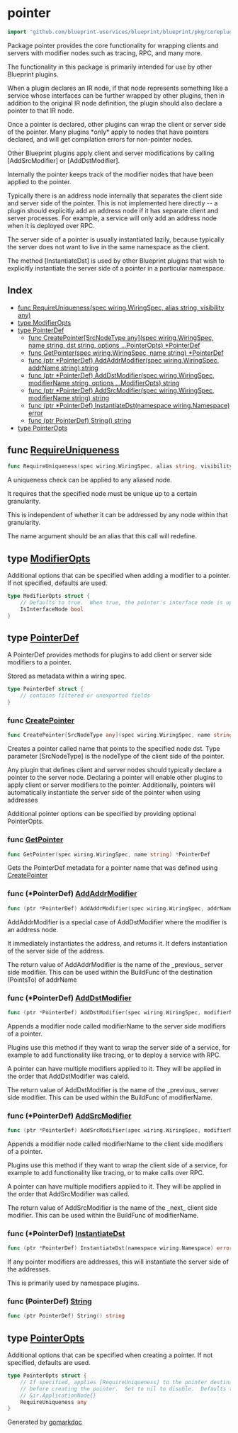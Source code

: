<!-- Code generated by gomarkdoc. DO NOT EDIT -->

# pointer

```go
import "github.com/blueprint-uservices/blueprint/blueprint/pkg/coreplugins/pointer"
```

Package pointer provides the core functionality for wrapping clients and servers with modifier nodes such as tracing, RPC, and many more.

The functionality in this package is primarily intended for use by other Blueprint plugins.

When a plugin declares an IR node, if that node represents something like a service whose interfaces can be further wrapped by other plugins, then in addition to the original IR node definition, the plugin should also declare a pointer to that IR node.

Once a pointer is declared, other plugins can wrap the client or server side of the pointer. Many plugins \*only\* apply to nodes that have pointers declared, and will get compilation errors for non\-pointer nodes.

Other Blueprint plugins apply client and server modifications by calling \[AddSrcModifier\] or \[AddDstModifier\].

Internally the pointer keeps track of the modifier nodes that have been applied to the pointer.

Typically there is an address node internally that separates the client side and server side of the pointer. This is not implemented here directly \-\- a plugin should explicitly add an address node if it has separate client and server processes. For example, a service will only add an address node when it is deployed over RPC.

The server side of a pointer is usually instantiated lazily, because typically the server does not want to live in the same namespace as the client.

The method \[InstantiateDst\] is used by other Blueprint plugins that wish to explicitly instantiate the server side of a pointer in a particular namespace.

## Index

- [func RequireUniqueness\(spec wiring.WiringSpec, alias string, visibility any\)](<#RequireUniqueness>)
- [type ModifierOpts](<#ModifierOpts>)
- [type PointerDef](<#PointerDef>)
  - [func CreatePointer\[SrcNodeType any\]\(spec wiring.WiringSpec, name string, dst string, options ...PointerOpts\) \*PointerDef](<#CreatePointer>)
  - [func GetPointer\(spec wiring.WiringSpec, name string\) \*PointerDef](<#GetPointer>)
  - [func \(ptr \*PointerDef\) AddAddrModifier\(spec wiring.WiringSpec, addrName string\) string](<#PointerDef.AddAddrModifier>)
  - [func \(ptr \*PointerDef\) AddDstModifier\(spec wiring.WiringSpec, modifierName string, options ...ModifierOpts\) string](<#PointerDef.AddDstModifier>)
  - [func \(ptr \*PointerDef\) AddSrcModifier\(spec wiring.WiringSpec, modifierName string\) string](<#PointerDef.AddSrcModifier>)
  - [func \(ptr \*PointerDef\) InstantiateDst\(namespace wiring.Namespace\) error](<#PointerDef.InstantiateDst>)
  - [func \(ptr PointerDef\) String\(\) string](<#PointerDef.String>)
- [type PointerOpts](<#PointerOpts>)


<a name="RequireUniqueness"></a>
## func [RequireUniqueness](<https://github.com/Blueprint-uServices/blueprint/blob/main/blueprint/pkg/coreplugins/pointer/visibility.go#L35>)

```go
func RequireUniqueness(spec wiring.WiringSpec, alias string, visibility any)
```

A uniqueness check can be applied to any aliased node.

It requires that the specified node must be unique up to a certain granularity.

This is independent of whether it can be addressed by any node within that granularity.

The name argument should be an alias that this call will redefine.

<a name="ModifierOpts"></a>
## type [ModifierOpts](<https://github.com/Blueprint-uServices/blueprint/blob/main/blueprint/pkg/coreplugins/pointer/pointer.go#L79-L82>)

Additional options that can be specified when adding a modifier to a pointer. If not specified, defaults are used.

```go
type ModifierOpts struct {
    // Defaults to true.  When true, the pointer's interface node is updated
    IsInterfaceNode bool
}
```

<a name="PointerDef"></a>
## type [PointerDef](<https://github.com/Blueprint-uServices/blueprint/blob/main/blueprint/pkg/coreplugins/pointer/pointer.go#L44-L56>)

A PointerDef provides methods for plugins to add client or server side modifiers to a pointer.

Stored as metadata within a wiring spec.

```go
type PointerDef struct {
    // contains filtered or unexported fields
}
```

<a name="CreatePointer"></a>
### func [CreatePointer](<https://github.com/Blueprint-uServices/blueprint/blob/main/blueprint/pkg/coreplugins/pointer/pointer.go#L101>)

```go
func CreatePointer[SrcNodeType any](spec wiring.WiringSpec, name string, dst string, options ...PointerOpts) *PointerDef
```

Creates a pointer called name that points to the specified node dst. Type parameter \[SrcNodeType\] is the nodeType of the client side of the pointer.

Any plugin that defines client and server nodes should typically declare a pointer to the server node. Declaring a pointer will enable other plugins to apply client or server modifiers to the pointer. Additionally, pointers will automatically instantiate the server side of the pointer when using addresses

Additional pointer options can be specified by providing optional PointerOpts.

<a name="GetPointer"></a>
### func [GetPointer](<https://github.com/Blueprint-uServices/blueprint/blob/main/blueprint/pkg/coreplugins/pointer/pointer.go#L144>)

```go
func GetPointer(spec wiring.WiringSpec, name string) *PointerDef
```

Gets the PointerDef metadata for a pointer name that was defined using [CreatePointer](<#CreatePointer>)

<a name="PointerDef.AddAddrModifier"></a>
### func \(\*PointerDef\) [AddAddrModifier](<https://github.com/Blueprint-uServices/blueprint/blob/main/blueprint/pkg/coreplugins/pointer/pointer.go#L201>)

```go
func (ptr *PointerDef) AddAddrModifier(spec wiring.WiringSpec, addrName string) string
```

AddAddrModifier is a special case of AddDstModifier where the modifier is an address node.

It immediately instantiates the address, and returns it. It defers instantiation of the server side of the address.

The return value of AddAddrModifier is the name of the \_previous\_ server side modifier. This can be used within the BuildFunc of the destination \(PointsTo\) of addrName

<a name="PointerDef.AddDstModifier"></a>
### func \(\*PointerDef\) [AddDstModifier](<https://github.com/Blueprint-uServices/blueprint/blob/main/blueprint/pkg/coreplugins/pointer/pointer.go#L179>)

```go
func (ptr *PointerDef) AddDstModifier(spec wiring.WiringSpec, modifierName string, options ...ModifierOpts) string
```

Appends a modifier node called modifierName to the server side modifiers of a pointer.

Plugins use this method if they want to wrap the server side of a service, for example to add functionality like tracing, or to deploy a service with RPC.

A pointer can have multiple modifiers applied to it. They will be applied in the order that AddDstModifier was caleld.

The return value of AddDstModifier is the name of the \_previous\_ server side modifier. This can be used within the BuildFunc of modifierName.

<a name="PointerDef.AddSrcModifier"></a>
### func \(\*PointerDef\) [AddSrcModifier](<https://github.com/Blueprint-uServices/blueprint/blob/main/blueprint/pkg/coreplugins/pointer/pointer.go#L160>)

```go
func (ptr *PointerDef) AddSrcModifier(spec wiring.WiringSpec, modifierName string) string
```

Appends a modifier node called modifierName to the client side modifiers of a pointer.

Plugins use this method if they want to wrap the client side of a service, for example to add functionality like tracing, or to make calls over RPC.

A pointer can have multiple modifiers applied to it. They will be applied in the order that AddSrcModifier was called.

The return value of AddSrcModifier is the name of the \_next\_ client side modifier. This can be used within the BuildFunc of modifierName.

<a name="PointerDef.InstantiateDst"></a>
### func \(\*PointerDef\) [InstantiateDst](<https://github.com/Blueprint-uServices/blueprint/blob/main/blueprint/pkg/coreplugins/pointer/pointer.go#L221>)

```go
func (ptr *PointerDef) InstantiateDst(namespace wiring.Namespace) error
```

If any pointer modifiers are addresses, this will instantiate the server side of the addresses.

This is primarily used by namespace plugins.

<a name="PointerDef.String"></a>
### func \(PointerDef\) [String](<https://github.com/Blueprint-uServices/blueprint/blob/main/blueprint/pkg/coreplugins/pointer/pointer.go#L58>)

```go
func (ptr PointerDef) String() string
```



<a name="PointerOpts"></a>
## type [PointerOpts](<https://github.com/Blueprint-uServices/blueprint/blob/main/blueprint/pkg/coreplugins/pointer/pointer.go#L70-L75>)

Additional options that can be specified when creating a pointer. If not specified, defaults are used.

```go
type PointerOpts struct {
    // If specified, applies [RequireUniqueness] to the pointer destination
    // before creating the pointer.  Set to nil to disable.  Defaults to
    // &ir.ApplicationNode{}
    RequireUniqueness any
}
```

Generated by [gomarkdoc](<https://github.com/princjef/gomarkdoc>)
